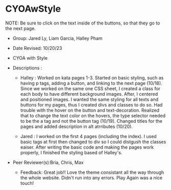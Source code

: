 # CYOAwStyle
NOTE: Be sure to click on the text inside of the buttons, so that they go to the next page. 

- Group: Jared Ly, Liam Garcia, Halley Pham
- Date Revised: 10/20/23
- CYOA with Style
- Descriptions : 
  - Halley : Worked on kata pages 1-3. Started on basic styling, such as having p tags, adding a button, and linking to the next page (10/18). Since we worked on the same one CSS sheet, I created a class for each body to have different background images. After, I centered and positioned images. I wanted the same styling for all texts and buttons for my pages, thus I created divs and classes to do so. Had trouble with the hover on the button and text-decoration. Realized that to change the text color on the hovers, the type selector needed to be the a tag and not the button tag (10/19). Changed titles for the pages and added description in alt atrributes (10/20).

  - Jared : I worked on the first 4 pages (including the index). I used basic tags at first then changed to div so I could distgush the classes eaiser. After writing the basic code and making the pages work properly, I finished the styling based of Halley's.

- Peer Reviewer(s):Bria, Chris, Max
  - Feedback: Great job!! Love the theme consistant all the way through the whole website. Didn't run into any errors. Play Again was a nice touch! 
